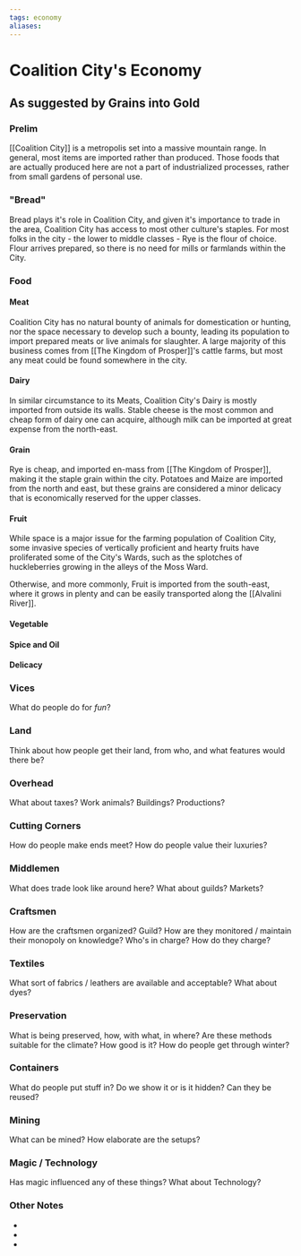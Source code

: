```yaml
---
tags: economy
aliases:
---
```


# Coalition City's Economy
## As suggested by Grains into Gold
### Prelim
[[Coalition City]] is a metropolis set into a massive mountain range. In general, most items are imported rather than produced. Those foods that are actually produced here are not a part of industrialized processes, rather from small gardens of personal use.

### "Bread"
Bread plays it's role in Coalition City, and given it's importance to trade in the area, Coalition City has access to most other culture's staples. For most folks in the city - the lower to middle classes - Rye is the flour of choice. Flour arrives prepared, so there is no need for mills or farmlands within the City.

### Food
#### Meat
Coalition City has no natural bounty of animals for domestication or hunting, nor the space necessary to develop such a bounty, leading its population to import prepared meats or live animals for slaughter. A large majority of this business comes from [[The Kingdom of Prosper]]'s cattle farms, but most any meat could be found somewhere in the city.

#### Dairy
In similar circumstance to its Meats, Coalition City's Dairy is mostly imported from outside its walls. Stable cheese is the most common and cheap form of dairy one can acquire, although milk can be imported at great expense from the north-east.

#### Grain
Rye is cheap, and imported en-mass from [[The Kingdom of Prosper]], making it the staple grain within the city. Potatoes and Maize are imported from the north and east, but these grains are considered a minor delicacy that is economically reserved for the upper classes.

#### Fruit
While space is a major issue for the farming population of Coalition City, some invasive species of vertically proficient and hearty fruits have proliferated some of the City's Wards, such as the splotches of huckleberries growing in the alleys of the Moss Ward.

Otherwise, and more commonly, Fruit is imported from the south-east, where it grows in plenty and can be easily transported along the [[Alvalini River]].

#### Vegetable

#### Spice and Oil
#### Delicacy

### Vices
What do people do for *fun*?

### Land
Think about how people get their land, from who, and what features would there be?

### Overhead
What about taxes? Work animals? Buildings? Productions?

### Cutting Corners
How do people make ends meet? How do people value their luxuries?

### Middlemen
What does trade look like around here? What about guilds? Markets?

### Craftsmen
How are the craftsmen organized? Guild? How are they monitored / maintain their monopoly on knowledge? Who's in charge? How do they charge?

### Textiles
What sort of fabrics / leathers are available and acceptable? What about dyes?

### Preservation
What is being preserved, how, with what, in where? Are these methods suitable for the climate? How good is it? How do people get through winter? 

### Containers
What do people put stuff in? Do we show it or is it hidden? Can they be reused?

### Mining
What can be mined? How elaborate are the setups?

### Magic / Technology
Has magic influenced any of these things? What about Technology?

### Other Notes
- 
- 
- 
